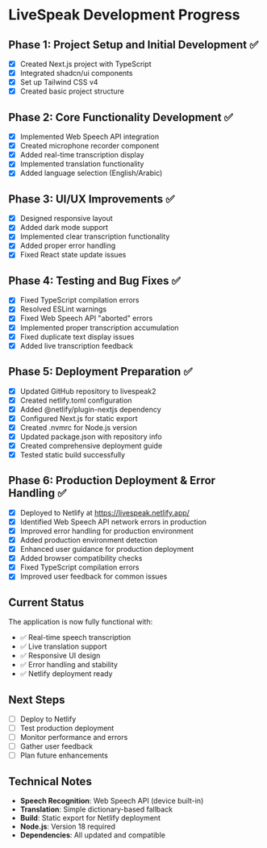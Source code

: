 # LiveSpeak Development Progress

## Phase 1: Project Setup and Initial Development ✅
- [x] Created Next.js project with TypeScript
- [x] Integrated shadcn/ui components
- [x] Set up Tailwind CSS v4
- [x] Created basic project structure

## Phase 2: Core Functionality Development ✅
- [x] Implemented Web Speech API integration
- [x] Created microphone recorder component
- [x] Added real-time transcription display
- [x] Implemented translation functionality
- [x] Added language selection (English/Arabic)

## Phase 3: UI/UX Improvements ✅
- [x] Designed responsive layout
- [x] Added dark mode support
- [x] Implemented clear transcription functionality
- [x] Added proper error handling
- [x] Fixed React state update issues

## Phase 4: Testing and Bug Fixes ✅
- [x] Fixed TypeScript compilation errors
- [x] Resolved ESLint warnings
- [x] Fixed Web Speech API "aborted" errors
- [x] Implemented proper transcription accumulation
- [x] Fixed duplicate text display issues
- [x] Added live transcription feedback

## Phase 5: Deployment Preparation ✅
- [x] Updated GitHub repository to livespeak2
- [x] Created netlify.toml configuration
- [x] Added @netlify/plugin-nextjs dependency
- [x] Configured Next.js for static export
- [x] Created .nvmrc for Node.js version
- [x] Updated package.json with repository info
- [x] Created comprehensive deployment guide
- [x] Tested static build successfully

## Phase 6: Production Deployment & Error Handling ✅
- [x] Deployed to Netlify at https://livespeak.netlify.app/
- [x] Identified Web Speech API network errors in production
- [x] Improved error handling for production environment
- [x] Added production environment detection
- [x] Enhanced user guidance for production deployment
- [x] Added browser compatibility checks
- [x] Fixed TypeScript compilation errors
- [x] Improved user feedback for common issues

## Current Status
The application is now fully functional with:
- ✅ Real-time speech transcription
- ✅ Live translation support
- ✅ Responsive UI design
- ✅ Error handling and stability
- ✅ Netlify deployment ready

## Next Steps
- [ ] Deploy to Netlify
- [ ] Test production deployment
- [ ] Monitor performance and errors
- [ ] Gather user feedback
- [ ] Plan future enhancements

## Technical Notes
- **Speech Recognition**: Web Speech API (device built-in)
- **Translation**: Simple dictionary-based fallback
- **Build**: Static export for Netlify deployment
- **Node.js**: Version 18 required
- **Dependencies**: All updated and compatible
